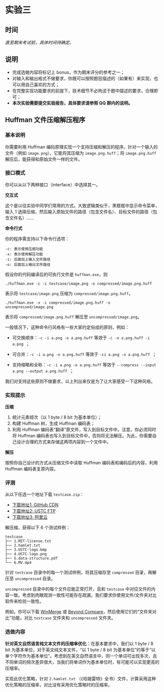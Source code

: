 # 实验三

## 时间

*直至期末考试前，具体时间待确定。*

## 说明

- 完成选做内容将标记上 bonus，作为期末评分的参考之一；
- 对输入和输出格式不做要求，你既可以按照题目描述的（如果有）来实现，也可以用自己喜欢的方式；
- 在完整实现功能要求的前提下，技术细节不必拘泥于题中描述的要求，合理即可；
- **本次实验需要提交实验报告，具体要求请参照 QQ 群内的说明。**

## Huffman 文件压缩解压程序

### 基本说明

你需要利用 Huffman 编码原理实现一个支持压缩和解压的程序。针对一个输入的文件（例如 `image.png`），它能将其压缩为 `image.png.huff`；将 `image.png.huff` 解压后，能获得和原始文件一样的文件。

### 接口模式

你可以从以下两种接口（interface）中选择其一。

**交互式**

这个是以往实验中同学们常用的方式。大致逻辑类似于，黑框框中显示命令菜单，输入 1 选择压缩，然后输入原始文件的路径（包含文件名）、目标文件的路径（包含文件名）……

**命令行式**

你的程序需支持以下命令行选项：

```
-c: 表示使用压缩功能
-x: 表示使用解压功能
-i: 后面加上输入文件路径
-o: 后面加上输出文件路径
```

假设你的代码编译后的可执行文件是 `huffman.exe`，则

```
./huffman.exe -c -i testcase/image.png -o compressed/image.png.huff
```

表示将 `testcase/image.png` 压缩为 `compressed/image.png.huff`。

```
./huffman.exe -x -i compressed/image.png.huff -o uncompressed/image.png
```

表示将 `compressed/image.png.huff` 解压至 `uncompressed/image.png`。

一般情况下，这种命令行风格有一些大家约定俗成的原则，例如：

- 可交换顺序：`-c -i a.png -o a.png.huff` 等效于 `-c -o a.png.huff -i a.png `；
- 可合并：`-c -i a.png -o a.png.huff` 等效于 `-ci a.png -o a.png.huff `；

- 支持缩略和全称：`-c -i a.png -o a.png.huff` 等效于 `--compress --input a.png --output a.png.huff `；

我们对支持这些原则不做要求，以上列出来仅是为了让大家感受一下这种风格。

### 实现提示

**压缩**

1. 统计元素频次（以 1 byte / 8 bit 为基本单位）；
2. 构建 Huffman 树，生成 Huffman 编码表；
3. 利用 Huffman 编码表“翻译”原文件，写入到目标文件中。注意，你必须同时将 Huffman 编码表也写入到目标文件中，否则将无法解压。为此，你需要自己设计合理的方式来存储这两项内容到一个文件中。

**解压**

按照你自己设计的方式从压缩文件中读取 Huffman 编码表和编码后的内容，利用 Huffman 编码表复原内容。

### 评测

从以下任选一个地址下载 `testcase.zip`：
- [下载地址1: GitHub CDN](https://github.com/ustc-ds-2023/ustc-ds-2023.github.io/files/13434839/testcase.zip)
- [下载地址2: USTC FTP](http://home.ustc.edu.cn/~liulangcao/testcase.zip)
- [下载地址3: 阿里云](https://storage.yusanshi.com/testcase.zip)

解压缩，获得以下 6 个测试样例：
```
testcase
├── 1.MIT-license.txt
├── 2.hamlet.txt
├── 3.USTC-logo.bmp
├── 4.USTC-logo.png
├── 5.data-structure.pdf
└── 6.MV.mp4
```

针对 `testcase` 目录中的每一个测试样例，将其压缩存至 `compressed` 目录，再解压至 `uncompressed` 目录。

`uncompressed` 目录中的每个文件应能正常打开，且和 `testcase` 中对应文件的内容一致。考虑到肉眼观测一致性可能存在疏漏，我们要求你使用文件/文件夹对比软件来检验一致性。

例如，你可以下载 [WinMerge](https://github.com/WinMerge/winmerge) 或 [Beyond Compare](https://www.scootersoftware.com/)，然后使用它们的“文件夹对比”功能，对比 `testcase` 文件夹和 `uncompressed` 文件夹。

### 选做内容

**针对英文自然语言纯文本文件的压缩率优化**：在基本要求中，我们以 1 byte / 8 bit 为基本单位，对于英文纯文本文件，“以 1 byte / 8 bit 为基本单位”约等于“以单个字符作为基本单位”。考虑到在英文自然语言中，同一个单词可出现多次，且不同单词的频次差异很大，当我们将单词作为基本单位时，有可能可以实现更高的压缩率。

实现此优化策略，针对 `2.hamlet.txt` （《哈姆雷特》全书）文件，计算采用这种优化策略的压缩率，对比没有采用优化策略时的压缩率。
